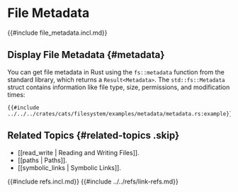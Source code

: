 # File Metadata

{{#include file_metadata.incl.md}}

## Display File Metadata {#metadata}

You can get file metadata in Rust using the `fs::metadata` function from the standard library, which returns a `Result<Metadata>`. The `std::fs::Metadata` struct contains information like file type, size, permissions, and modification times:

```rust,editable
{{#include ../../../crates/cats/filesystem/examples/metadata/metadata.rs:example}}
```

## Related Topics {#related-topics .skip}

- [[read_write | Reading and Writing Files]].
- [[paths | Paths]].
- [[symbolic_links | Symbolic Links]].

{{#include refs.incl.md}}
{{#include ../../refs/link-refs.md}}

<div class="hidden">
</div>
